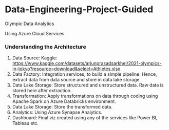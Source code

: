 # Data-Engineering-Project-Guided
Olympic Data Analytics

Using Azure Cloud Services
### Understanding the Architecture
1. Data Source: Kaggle: https://www.kaggle.com/datasets/arjunprasadsarkhel/2021-olympics-in-tokyo?resource=download&select=Athletes.xlsx
2. Data Factory: Integration services, to build a simple pipeline.
                 Hence, extract data from data source and store in data lake storage.
3. Data Lake Storage: Store structured and unstructured data.
                      Raw data is stored here after extraction.
4. Transformation: Apply transformations on data through coding using Apache Spark on Azure Databricks environment.
5. Data Lake Storage: Store the transformed data.
6. Analytics: Using Azure Synapse Analytics.
7. Dashboard: Final viz created using any of the services like Power BI, Tableau etc. 

